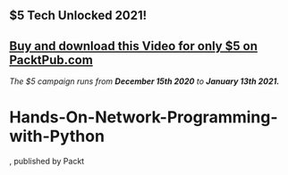 ## $5 Tech Unlocked 2021!
[Buy and download this Video for only $5 on PacktPub.com](https://www.packtpub.com/product/hands-on-network-programming-with-python-video/9781788994583)
-----
*The $5 campaign         runs from __December 15th 2020__ to __January 13th 2021.__*

# Hands-On-Network-Programming-with-Python
, published by Packt
